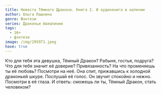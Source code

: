 ```yaml
---
title: Невеста Тёмного Дракона. Книга 2. И аудиокнига в наличии
author: Ольга Пашнина
genre: Фэнтези
series: Драконьи Авиалинии
tags:
  - 16+
  - фэнтези
image: /img/295971.jpeg
have: true
---
```

Кто для тебя эта девушка, Тёмный Дракон? Рабыня, гостья, подруга? Что для тебя значит её доверие? Привязанность? На что променяешь ты её любовь? Посмотри на неё. Она спит, прижавшись к холодной драконьей шкуре. Послушай её голос. Он звучит спокойно и нежно. Посмотри в её глаза. И ответь: сможешь ли ты, Тёмный Дракон, стать человеком?